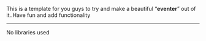 This is a template for you guys to try and make a beautiful <q><b>eventer</b></q> out of it..Have fun and add functionality<hr />
No libraries used